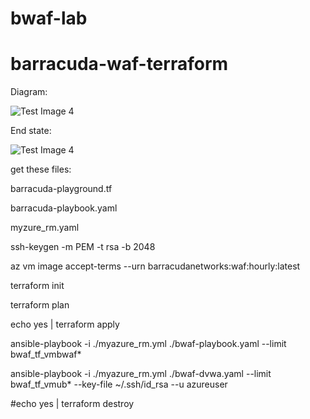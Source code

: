 # bwaf-lab

# barracuda-waf-terraform
Diagram:

![Test Image 4](https://github.com/bwolmarans/barracuda-waf-terraform/blob/master/rrrr.PNG)

End state:

![Test Image 4](https://github.com/bwolmarans/barracuda-waf-terraform/blob/master/resources_list.png)

get these files:


barracuda-playground.tf

barracuda-playbook.yaml

myzure_rm.yaml



ssh-keygen -m PEM -t rsa -b 2048

az vm image accept-terms --urn barracudanetworks:waf:hourly:latest

terraform init

terraform plan

echo yes | terraform apply

ansible-playbook -i ./myazure_rm.yml ./bwaf-playbook.yaml --limit bwaf_tf_vmbwaf*

ansible-playbook -i ./myazure_rm.yml ./bwaf-dvwa.yaml --limit bwaf_tf_vmub* --key-file ~/.ssh/id_rsa --u azureuser


#echo yes | terraform destroy
